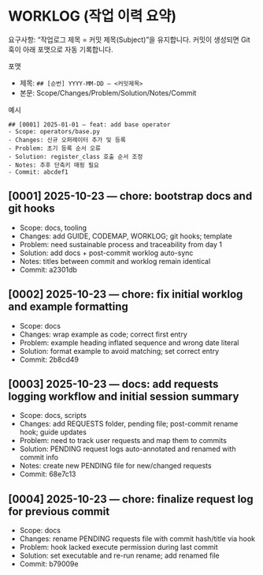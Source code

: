# WORKLOG (작업 이력 요약)

요구사항: “작업로그 제목 = 커밋 제목(Subject)”을 유지합니다. 커밋이 생성되면 Git 훅이 아래 포맷으로 자동 기록합니다.

포맷
- 제목: `## [순번] YYYY-MM-DD — <커밋제목>`
- 본문: Scope/Changes/Problem/Solution/Notes/Commit

예시
```
## [0001] 2025-01-01 — feat: add base operator
- Scope: operators/base.py
- Changes: 신규 오퍼레이터 추가 및 등록
- Problem: 초기 등록 순서 오류
- Solution: register_class 호출 순서 조정
- Notes: 추후 단축키 매핑 필요
- Commit: abcdef1
```

## [0001] 2025-10-23 — chore: bootstrap docs and git hooks
- Scope: docs, tooling
- Changes: add GUIDE, CODEMAP, WORKLOG; git hooks; template
- Problem: need sustainable process and traceability from day 1
- Solution: add docs + post-commit worklog auto-sync
- Notes: titles between commit and worklog remain identical
- Commit: a2301db
## [0002] 2025-10-23 — chore: fix initial worklog and example formatting
- Scope: docs
- Changes: wrap example as code; correct first entry
- Problem: example heading inflated sequence and wrong date literal
- Solution: format example to avoid matching; set correct entry
- Commit: 2b8cd49

## [0003] 2025-10-23 — docs: add requests logging workflow and initial session summary
- Scope: docs, scripts
- Changes: add REQUESTS folder, pending file; post-commit rename hook; guide updates
- Problem: need to track user requests and map them to commits
- Solution: PENDING request logs auto-annotated and renamed with commit info
- Notes: create new PENDING file for new/changed requests
- Commit: 68e7c13

## [0004] 2025-10-23 — chore: finalize request log for previous commit
- Scope: docs
- Changes: rename PENDING requests file with commit hash/title via hook
- Problem: hook lacked execute permission during last commit
- Solution: set executable and re-run rename; add renamed file
- Commit: b79009e

